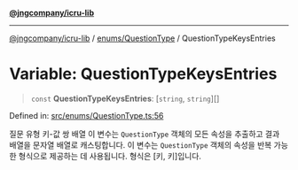 [**@jngcompany/icru-lib**](../../../README.md)

***

[@jngcompany/icru-lib](../../../README.md) / [enums/QuestionType](../README.md) / QuestionTypeKeysEntries

# Variable: QuestionTypeKeysEntries

> `const` **QuestionTypeKeysEntries**: \[`string`, `string`\][]

Defined in: [src/enums/QuestionType.ts:56](https://github.com/jngcompany/icru-lib/blob/d3a4d9c24074b22f396121b6f6d7c5106c66ae75/src/enums/QuestionType.ts#L56)

질문 유형 키-값 쌍 배열
이 변수는 `QuestionType` 객체의 모든 속성을 추출하고 결과 배열을 문자열 배열로 캐스팅합니다.
이 변수는 `QuestionType` 객체의 속성을 반복 가능한 형식으로 제공하는 데 사용됩니다.
형식은 [키, 키]입니다.
